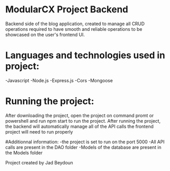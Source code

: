 # ModularCX Project Backend
Backend side of the blog application, created to manage all
CRUD operations required to have smooth and reliable operations
to be showcased on the user's frontend UI.

# Languages and technologies used in project:
-Javascript
-Node.js
-Express.js
-Cors
-Mongoose

# Running the project:
After downloading the project, open the project on command promt or powershell
and run npm start to run the project.
After running the project, the backend will automatically
manage all of the API calls the frontend project will 
need to run properly

#Additionnal information:
-the project is set to run on the port 5000
-All API calls are present in the DAO folder
-Models of the database are present in the Models folder

Project created by Jad Beydoun
